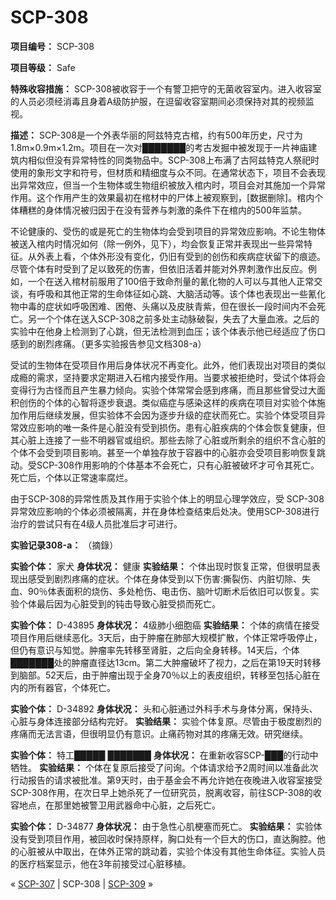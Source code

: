 # SCP-308
                        


**项目编号：** SCP-308

**项目等级：** Safe

**特殊收容措施：** SCP-308被收容于一个有警卫把守的无菌收容室内。进入收容室的人员必须经消毒且身着A级防护服，在逗留收容室期间必须保持对其的视频监视。

**描述：** SCP-308是一个外表华丽的阿兹特克古棺，约有500年历史，尺寸为1.8m×0.9m×1.2m。项目在一次对███████的考古发掘中被发现于一片神庙建筑内相似但没有异常特性的同类物品中。SCP-308上布满了古阿兹特克人祭祀时使用的象形文字和符号，但材质和精细度与众不同。在通常状态下，项目不会表现出异常效应，但当一个生物体或生物组织被放入棺内时，项目会对其施加一个异常作用。这个作用产生的效果最初在棺材中的尸体上被观察到，[数据删除]。棺内个体糟糕的身体情况被归因于在没有营养与刺激的条件下在棺内的500年监禁。

不论健康的、受伤的或是死亡的生物体均会受到项目的异常效应影响。不论生物体被送入棺内时情况如何（除一例外，见下），均会恢复正常并表现出一些异常特征。从外表上看，个体外形没有变化，仍旧有受到的创伤和疾病症状留下的痕迹。尽管个体有时受到了足以致死的伤害，但依旧活着并能对外界刺激作出反应。例如，一个在送入棺材前服用了100倍于致命剂量的氰化物的人可以与其他人正常交谈，有呼吸和其他正常的生命体征如心跳、大脑活动等。该个体也表现出一些氰化物中毒的症状如呼吸困难、困倦、头痛以及皮肤青紫，但在很长一段时间内不会死亡。另一个个体在送入SCP-308之前多处主动脉破裂，失去了大量血液。之后的实验中在他身上检测到了心跳，但无法检测到血压；该个体表示他已经适应了伤口感到的剧烈疼痛。（更多实验报告参见文档308-a）

受试的生物体在受项目作用后身体状况不再变化。此外，他们表现出对项目的类似成瘾的需求，坚持要求定期进入石棺内接受作用。当要求被拒绝时，受试个体将会变得行为古怪而且产生暴力倾向。实验个体常常会感到疼痛，而且那些曾受过大面积创伤的个体的心智将逐步衰退。类似癌症与感染这样的疾病在项目对实验个体施加作用后继续发展，但实验体不会因为逐步升级的症状而死亡。实验个体受项目异常效应影响的唯一条件是心脏没有受到损伤。患有心脏疾病的个体会恢复健康，但其心脏上连接了一些不明器官或组织。那些去除了心脏或所剩余的组织不含心脏的个体不会受到项目影响。甚至一个单独存放于容器中的心脏亦会受项目影响恢复跳动。受SCP-308作用影响的个体基本不会死亡，只有心脏被破坏才可令其死亡。死亡后，个体以正常速率腐烂。

由于SCP-308的异常性质及其作用于实验个体上的明显心理学效应，受 SCP-308 异常效应影响的个体必须被隔离，并在身体检查结束后处决。使用SCP-308进行治疗的尝试只有在4级人员批准后才可进行。

**实验记录308-a：** （摘錄）

**实验个体：** 家犬
**身体状况：** 健康
**实验结果：** 个体出现时恢复正常，但很明显表现出感受到剧烈疼痛的症状。个体在身体受到以下伤害:撕裂伤、内脏切除、失血、90％体表面积的烧伤、多处枪伤、电击伤、脑叶切断术后依旧可以恢复。实验个体最后因为心脏受到的钝击导致心脏受损而死亡。

**实验个体：** D-43895
**身体状况：** 4级肺小细胞癌
**实验结果：** 个体的病情在接受项目作用后继续恶化。3天后，由于肿瘤在肺部大规模扩散，个体正常呼吸停止，但仍有意识与知觉。肿瘤率先转移至肾脏，之后向全身转移。14天后，个体███████处的肿瘤直径达13cm。第二大肿瘤破坏了视力，之后在第19天时转移到脑部。52天后，由于肿瘤出现于全身70％以上的表皮组织，转移至包括心脏在内的所有器官，个体死亡。

**实验个体：** D-34892
**身体状况：** 头和心脏通过外科手术与身体分离，保持头、心脏与身体连接部分结构完好。
**实验结果：** 实验个体复原。尽管由于极度剧烈的疼痛而无法言语，但很明显仍有意识。止痛药物对其的疼痛无效。研究继续。

**实验个体：** 特工█████ ███████
**身体状况：** 在重新收容SCP-███的行动中牺牲。
**实验结果：** 个体在复原后接受了问询。个体请求给予2周时间以准备此次行动报告的请求被批准。第9天时，由于基金会不再允许她在夜晚进入收容室接受SCP-308作用，在次日早上她杀死了一位研究员，脱离收容，前往SCP-308的收容地点，在那里她被警卫用武器命中心脏，之后死亡。

**实验个体：** D-34877
**身体状况：** 由于急性心肌梗塞而死亡。
**实验结果：** 实验体没有受到项目作用，被回收时保持原样，胸口处有一个巨大的伤口，直达胸腔。他的心脏被从中取出，在体外正常的跳动着，实验个体没有其他生命体征。实验人员的医疗档案显示，他在3年前接受过心脏移植。



« [SCP-307](/scp-307) | SCP-308 | [SCP-309](/scp-309) »





                    